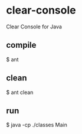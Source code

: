 # clear-console
Clear Console for Java

## compile
$ ant

## clean
$ ant clean

## run
$ java -cp ./classes Main

<!-- 修正時刻: Sun Mar 21 13:08:41 2021 -->
